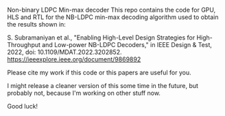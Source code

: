 Non-binary LDPC Min-max decoder
This repo contains the code for GPU, HLS and RTL for the NB-LDPC min-max decoding algorithm used to obtain the results shown in:

S. Subramaniyan et al., "Enabling High-Level Design Strategies for High-Throughput and Low-power NB-LDPC Decoders," in IEEE Design & Test, 2022, doi: 10.1109/MDAT.2022.3202852. https://ieeexplore.ieee.org/document/9869892

Please cite my work if this code or this papers are useful for you.

I might release a cleaner version of this some time in the future, but probably not, because I'm working on other stuff now.

Good luck!
